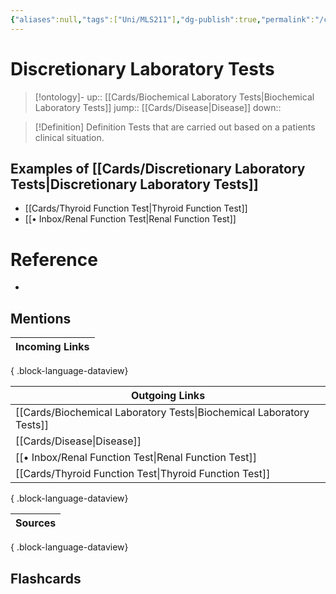 ```yaml
---
{"aliases":null,"tags":["Uni/MLS211"],"dg-publish":true,"permalink":"/cards/discretionary-laboratory-tests/","dgPassFrontmatter":true}
---
```


# Discretionary Laboratory Tests

> [!ontology]-
> up:: [[Cards/Biochemical Laboratory Tests\|Biochemical Laboratory Tests]]
> jump:: [[Cards/Disease\|Disease]]
> down:: 

> [!Definition] Definition
> Tests that are carried out based on a patients clinical situation.

## Examples of [[Cards/Discretionary Laboratory Tests\|Discretionary Laboratory Tests]]

- [[Cards/Thyroid Function Test\|Thyroid Function Test]]
- [[• Inbox/Renal Function Test\|Renal Function Test]]

# Reference

- 

## Mentions

| Incoming Links |
| -------------- |

{ .block-language-dataview}

| Outgoing Links                                                          |
| ----------------------------------------------------------------------- |
| [[Cards/Biochemical Laboratory Tests\|Biochemical Laboratory Tests]] |
| [[Cards/Disease\|Disease]]                                           |
| [[• Inbox/Renal Function Test\|Renal Function Test]]                 |
| [[Cards/Thyroid Function Test\|Thyroid Function Test]]               |

{ .block-language-dataview}

| Sources |
| ------- |

{ .block-language-dataview}

## Flashcards